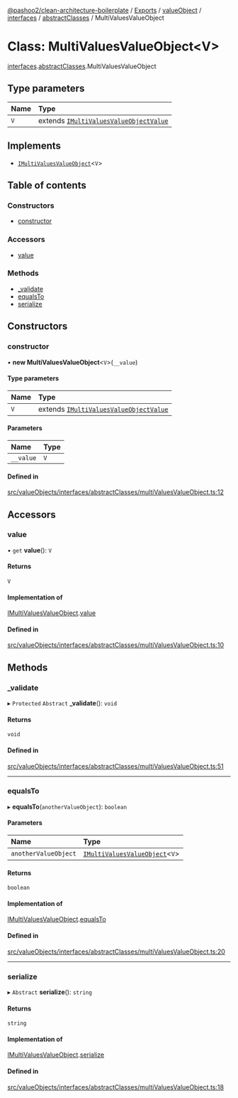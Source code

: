 [@pashoo2/clean-architecture-boilerplate](../README.md) / [Exports](../modules.md) / [valueObject](../modules/valueobject.md) / [interfaces](../modules/valueobject.interfaces.md) / [abstractClasses](../modules/valueobject.interfaces.abstractclasses.md) / MultiValuesValueObject

# Class: MultiValuesValueObject<V\>

[interfaces](../modules/valueobject.interfaces.md).[abstractClasses](../modules/valueobject.interfaces.abstractclasses.md).MultiValuesValueObject

## Type parameters

| Name | Type |
| :------ | :------ |
| `V` | extends [`IMultiValuesValueObjectValue`](../interfaces/valueobject.interfaces.imultivaluesvalueobjectvalue.md) |

## Implements

- [`IMultiValuesValueObject`](../interfaces/valueobject.interfaces.imultivaluesvalueobject.md)<`V`\>

## Table of contents

### Constructors

- [constructor](valueobject.interfaces.abstractclasses.multivaluesvalueobject.md#constructor)

### Accessors

- [value](valueobject.interfaces.abstractclasses.multivaluesvalueobject.md#value)

### Methods

- [\_validate](valueobject.interfaces.abstractclasses.multivaluesvalueobject.md#_validate)
- [equalsTo](valueobject.interfaces.abstractclasses.multivaluesvalueobject.md#equalsto)
- [serialize](valueobject.interfaces.abstractclasses.multivaluesvalueobject.md#serialize)

## Constructors

### constructor

• **new MultiValuesValueObject**<`V`\>(`__value`)

#### Type parameters

| Name | Type |
| :------ | :------ |
| `V` | extends [`IMultiValuesValueObjectValue`](../interfaces/valueobject.interfaces.imultivaluesvalueobjectvalue.md) |

#### Parameters

| Name | Type |
| :------ | :------ |
| `__value` | `V` |

#### Defined in

[src/valueObjects/interfaces/abstractClasses/multiValuesValueObject.ts:12](https://github.com/pashoo2/clean-architecture-boilerplate/blob/e54a93c/src/valueObjects/interfaces/abstractClasses/multiValuesValueObject.ts#L12)

## Accessors

### value

• `get` **value**(): `V`

#### Returns

`V`

#### Implementation of

[IMultiValuesValueObject](../interfaces/valueobject.interfaces.imultivaluesvalueobject.md).[value](../interfaces/valueobject.interfaces.imultivaluesvalueobject.md#value)

#### Defined in

[src/valueObjects/interfaces/abstractClasses/multiValuesValueObject.ts:10](https://github.com/pashoo2/clean-architecture-boilerplate/blob/e54a93c/src/valueObjects/interfaces/abstractClasses/multiValuesValueObject.ts#L10)

## Methods

### \_validate

▸ `Protected` `Abstract` **_validate**(): `void`

#### Returns

`void`

#### Defined in

[src/valueObjects/interfaces/abstractClasses/multiValuesValueObject.ts:51](https://github.com/pashoo2/clean-architecture-boilerplate/blob/e54a93c/src/valueObjects/interfaces/abstractClasses/multiValuesValueObject.ts#L51)

___

### equalsTo

▸ **equalsTo**(`anotherValueObject`): `boolean`

#### Parameters

| Name | Type |
| :------ | :------ |
| `anotherValueObject` | [`IMultiValuesValueObject`](../interfaces/valueobject.interfaces.imultivaluesvalueobject.md)<`V`\> |

#### Returns

`boolean`

#### Implementation of

[IMultiValuesValueObject](../interfaces/valueobject.interfaces.imultivaluesvalueobject.md).[equalsTo](../interfaces/valueobject.interfaces.imultivaluesvalueobject.md#equalsto)

#### Defined in

[src/valueObjects/interfaces/abstractClasses/multiValuesValueObject.ts:20](https://github.com/pashoo2/clean-architecture-boilerplate/blob/e54a93c/src/valueObjects/interfaces/abstractClasses/multiValuesValueObject.ts#L20)

___

### serialize

▸ `Abstract` **serialize**(): `string`

#### Returns

`string`

#### Implementation of

[IMultiValuesValueObject](../interfaces/valueobject.interfaces.imultivaluesvalueobject.md).[serialize](../interfaces/valueobject.interfaces.imultivaluesvalueobject.md#serialize)

#### Defined in

[src/valueObjects/interfaces/abstractClasses/multiValuesValueObject.ts:18](https://github.com/pashoo2/clean-architecture-boilerplate/blob/e54a93c/src/valueObjects/interfaces/abstractClasses/multiValuesValueObject.ts#L18)
